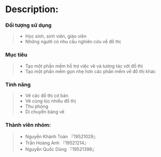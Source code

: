 # Description:
### Đối tượng sử dụng
> - Học sinh, sinh viên, giáo viên
> - Những người có nhu cầu nghiên cứu về đồ thị
### Mục tiêu
> - Tạo một phần mềm hỗ trợ việc vẽ và tương tác với đồ thị
> - Tạo một phần mềm gọn nhẹ hơn các phần mềm về đồ thị khác
### Tính năng
> - Vẽ các đồ thị cơ bản
> - Vẽ cùng lúc nhiều đồ thị
> - Thu phóng
> - Di chuyển bảng vẽ
### Thành viên nhóm:
> - Nguyễn Khánh Toàn 『19521029』
> - Trần Hoàng Anh 『19521214』
> - Nguyễn Quốc Dũng 『19521396』
